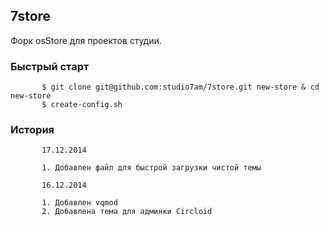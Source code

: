 ## 7store

Форк osStore для проектов студии. 

### Быстрый старт

           $ git clone git@github.com:studio7am/7store.git new-store & cd new-store
           $ create-config.sh

### История 
           17.12.2014
           
           1. Добавлен файл для быстрой загрузки чистой темы

           16.12.2014

           1. Добавлен vqmod
           2. Добавлена тема для админки Circloid

